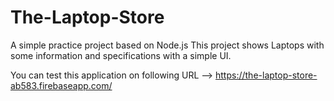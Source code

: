 # The-Laptop-Store
A simple practice project based on Node.js
This project shows Laptops with some information and specifications with a simple UI.

You can test this application on following URL --> https://the-laptop-store-ab583.firebaseapp.com/

